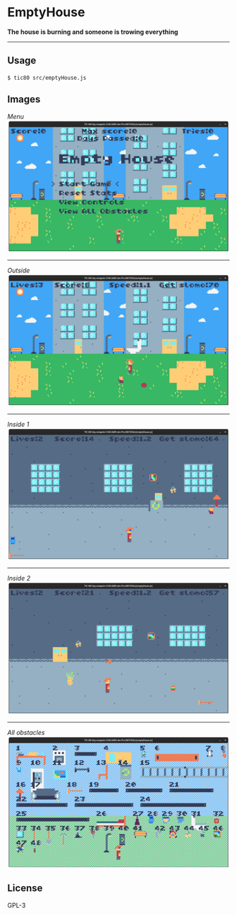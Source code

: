 # EmptyHouse

**The house is burning and someone is trowing everything**

---

## Usage
```
$ tic80 src/emptyHouse.js
```

## Images

_Menu_
![](images/menu.png)

---

_Outside_
![](images/outside.png)

---

_Inside 1_
![](images/inside1.png)

---

_Inside 2_
![](images/inside2.png) 

---

_All obstacles_
![](images/allObstacles.png) 

## License
GPL-3
